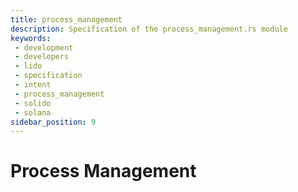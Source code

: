 ```yaml
---
title: process_management
description: Specification of the process_management.rs module
keywords:
 - development
 - developers
 - lido
 - specification
 - intent
 - process_management
 - solido
 - solana
sidebar_position: 9
---
```


# Process Management
